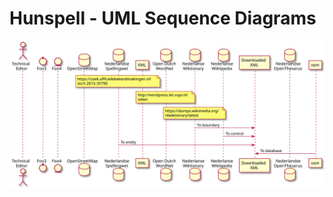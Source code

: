 # Hunspell - UML Sequence Diagrams
[![](preprocessing-sequence-diagram.svg)](preprocessing-sequence-diagram.svg)
